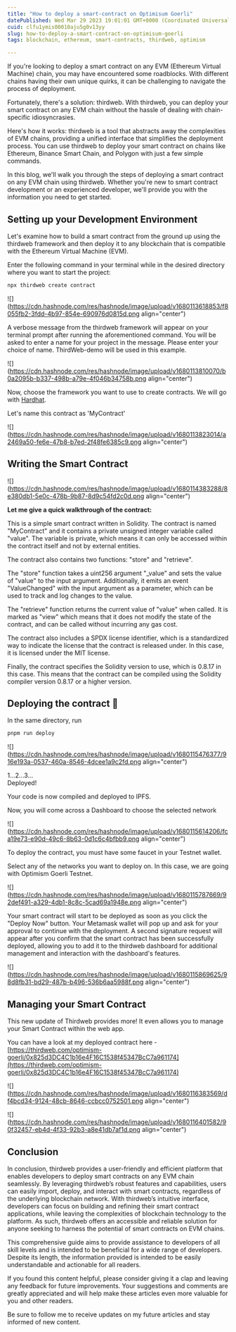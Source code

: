 ```yaml
---
title: "How to deploy a smart-contract on Optimisum Goerli"
datePublished: Wed Mar 29 2023 19:01:01 GMT+0000 (Coordinated Universal Time)
cuid: clfu1ymis00010aju5g0v13yy
slug: how-to-deploy-a-smart-contract-on-optimisum-goerli
tags: blockchain, ethereum, smart-contracts, thirdweb, optimism

---
```


If you're looking to deploy a smart contract on any EVM (Ethereum Virtual Machine) chain, you may have encountered some roadblocks. With different chains having their own unique quirks, it can be challenging to navigate the process of deployment.

Fortunately, there's a solution: thirdweb. With thirdweb, you can deploy your smart contract on any EVM chain without the hassle of dealing with chain-specific idiosyncrasies.

Here's how it works: thirdweb is a tool that abstracts away the complexities of EVM chains, providing a unified interface that simplifies the deployment process. You can use thirdweb to deploy your smart contract on chains like Ethereum, Binance Smart Chain, and Polygon with just a few simple commands.

In this blog, we'll walk you through the steps of deploying a smart contract on any EVM chain using thirdweb. Whether you're new to smart contract development or an experienced developer, we'll provide you with the information you need to get started.

## Setting up your Development Environment

Let's examine how to build a smart contract from the ground up using the thirdweb framework and then deploy it to any blockchain that is compatible with the Ethereum Virtual Machine (EVM).

Enter the following command in your terminal while in the desired directory where you want to start the project:

```bash
npx thirdweb create contract
```

![](https://cdn.hashnode.com/res/hashnode/image/upload/v1680113618853/f8055fb2-3fdd-4b97-854e-690976d0815d.png align="center")

A verbose message from the thirdweb framework will appear on your terminal prompt after running the aforementioned command. You will be asked to enter a name for your project in the message. Please enter your choice of name. ThirdWeb-demo will be used in this example.

![](https://cdn.hashnode.com/res/hashnode/image/upload/v1680113810070/b0a2095b-b337-498b-a79e-4f046b34758b.png align="center")

Now, choose the framework you want to use to create contracts. We will go with [Hardhat](https://hardhat.org/).

Let's name this contract as 'MyContract'

![](https://cdn.hashnode.com/res/hashnode/image/upload/v1680113823014/a2469a50-fe6e-47b8-b7ed-2f48fe6385c9.png align="center")

## Writing the Smart Contract

![](https://cdn.hashnode.com/res/hashnode/image/upload/v1680114383288/8e380db1-5e0c-478b-9b87-8d9c54fd2c0d.png align="center")

**Let me give a quick walkthrough of the contract:**

This is a simple smart contract written in Solidity. The contract is named "MyContract" and it contains a private unsigned integer variable called "value". The variable is private, which means it can only be accessed within the contract itself and not by external entities.

The contract also contains two functions: "store" and "retrieve".

The "store" function takes a uint256 argument "\_value" and sets the value of "value" to the input argument. Additionally, it emits an event "ValueChanged" with the input argument as a parameter, which can be used to track and log changes to the value.

The "retrieve" function returns the current value of "value" when called. It is marked as "view" which means that it does not modify the state of the contract, and can be called without incurring any gas cost.

The contract also includes a SPDX license identifier, which is a standardized way to indicate the license that the contract is released under. In this case, it is licensed under the MIT license.

Finally, the contract specifies the Solidity version to use, which is 0.8.17 in this case. This means that the contract can be compiled using the Solidity compiler version 0.8.17 or a higher version.

## Deploying the contract 🚀

In the same directory, run

```bash
pnpm run deploy
```

![](https://cdn.hashnode.com/res/hashnode/image/upload/v1680115476377/916e193a-0537-460a-8546-4dcee1a9c2fd.png align="center")

1...2...3...  
Deployed!

Your code is now compiled and deployed to IPFS.

Now, you will come across a Dashboard to choose the selected network

![](https://cdn.hashnode.com/res/hashnode/image/upload/v1680115614206/fca19e73-e90d-49c6-8b63-0d1c6c4bfbb9.png align="center")

To deploy the contract, you must have some faucet in your Testnet wallet.

Select any of the networks you want to deploy on. In this case, we are going with Optimism Goerli Testnet.

![](https://cdn.hashnode.com/res/hashnode/image/upload/v1680115787669/92def491-a329-4db1-8c8c-5cad69a1948e.png align="center")

Your smart contract will start to be deployed as soon as you click the "Deploy Now" button. Your Metamask wallet will pop up and ask for your approval to continue with the deployment. A second signature request will appear after you confirm that the smart contract has been successfully deployed, allowing you to add it to the thirdweb dashboard for additional management and interaction with the dashboard's features.

![](https://cdn.hashnode.com/res/hashnode/image/upload/v1680115869625/98d8fb31-bd29-487b-b496-536b6aa5988f.png align="center")

## Managing your Smart Contract

This new update of Thirdweb provides more! It even allows you to manage your Smart Contract within the web app.

You can have a look at my deployed contract here - [https://thirdweb.com/optimism-goerli/0x825d3DC4C1b16e4F16C1538f45347BcC7a961174](https://thirdweb.com/optimism-goerli/0x825d3DC4C1b16e4F16C1538f45347BcC7a961174)

![](https://cdn.hashnode.com/res/hashnode/image/upload/v1680116383569/df4bcd34-9124-48cb-8646-ccbcc0752501.png align="center")

![](https://cdn.hashnode.com/res/hashnode/image/upload/v1680116401582/90f32457-eb4d-4f33-92b3-a8e41db7af1d.png align="center")

## Conclusion

In conclusion, thirdweb provides a user-friendly and efficient platform that enables developers to deploy smart contracts on any EVM chain seamlessly. By leveraging thirdweb’s robust features and capabilities, users can easily import, deploy, and interact with smart contracts, regardless of the underlying blockchain network. With thirdweb’s intuitive interface, developers can focus on building and refining their smart contract applications, while leaving the complexities of blockchain technology to the platform. As such, thirdweb offers an accessible and reliable solution for anyone seeking to harness the potential of smart contracts on EVM chains.

This comprehensive guide aims to provide assistance to developers of all skill levels and is intended to be beneficial for a wide range of developers. Despite its length, the information provided is intended to be easily understandable and actionable for all readers.

If you found this content helpful, please consider giving it a clap and leaving any feedback for future improvements. Your suggestions and comments are greatly appreciated and will help make these articles even more valuable for you and other readers.

Be sure to follow me to receive updates on my future articles and stay informed of new content.